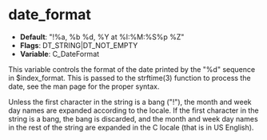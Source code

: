 # date_format

- **Default**: "!%a, %b %d, %Y at %I:%M:%S%p %Z"
- **Flags**: DT_STRING|DT_NOT_EMPTY
- **Variable**: C_DateFormat

This variable controls the format of the date printed by the "%d"
sequence in $index_format.  This is passed to the strftime(3)
function to process the date, see the man page for the proper syntax.

Unless the first character in the string is a bang ("!"), the month
and week day names are expanded according to the locale.
If the first character in the string is a
bang, the bang is discarded, and the month and week day names in the
rest of the string are expanded in the C locale (that is in US
English).
